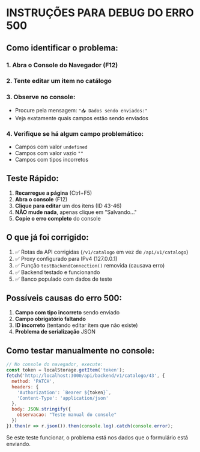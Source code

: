 # INSTRUÇÕES PARA DEBUG DO ERRO 500

## Como identificar o problema:

### 1. Abra o Console do Navegador (F12)

### 2. Tente editar um item no catálogo

### 3. Observe no console:
- Procure pela mensagem: `"📤 Dados sendo enviados:"`
- Veja exatamente quais campos estão sendo enviados

### 4. Verifique se há algum campo problemático:
- Campos com valor `undefined`
- Campos com valor vazio `""`
- Campos com tipos incorretos

## Teste Rápido:

1. **Recarregue a página** (Ctrl+F5)
2. **Abra o console** (F12)
3. **Clique para editar** um dos itens (ID 43-46)
4. **NÃO mude nada**, apenas clique em "Salvando..."
5. **Copie o erro completo** do console

## O que já foi corrigido:

1. ✅ Rotas da API corrigidas (`/v1/catalogo` em vez de `/api/v1/catalogo`)
2. ✅ Proxy configurado para IPv4 (127.0.0.1)
3. ✅ Função `testBackendConnection()` removida (causava erro)
4. ✅ Backend testado e funcionando
5. ✅ Banco populado com dados de teste

## Possíveis causas do erro 500:

1. **Campo com tipo incorreto** sendo enviado
2. **Campo obrigatório faltando**
3. **ID incorreto** (tentando editar item que não existe)
4. **Problema de serialização** JSON

## Como testar manualmente no console:

```javascript
// No console do navegador, execute:
const token = localStorage.getItem('token');
fetch('http://localhost:3000/api/backend/v1/catalogo/43', {
  method: 'PATCH',
  headers: {
    'Authorization': `Bearer ${token}`,
    'Content-Type': 'application/json'
  },
  body: JSON.stringify({
    observacao: "Teste manual do console"
  })
}).then(r => r.json()).then(console.log).catch(console.error);
```

Se este teste funcionar, o problema está nos dados que o formulário está enviando.
